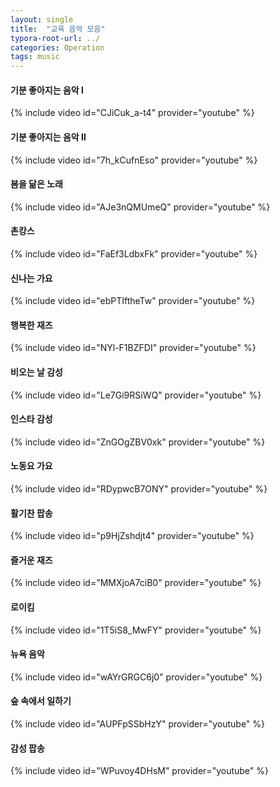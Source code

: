 ```yaml
---
layout: single
title:  "교육 음악 모음"
typora-root-url: ../
categories: Operation
tags: music
---
```








#### 기분 좋아지는 음악 Ⅰ



{% include video id="CJiCuk_a-t4" provider="youtube" %}



#### 기분 좋아지는 음악 Ⅱ



{% include video id="7h_kCufnEso" provider="youtube" %}



#### 봄을 닮은 노래



{% include video id="AJe3nQMUmeQ" provider="youtube" %}



#### 촌캉스



{% include video id="FaEf3LdbxFk" provider="youtube" %}



#### 신나는 가요



{% include video id="ebPTIftheTw" provider="youtube" %}



#### 행복한 재즈



{% include video id="NYl-F1BZFDI" provider="youtube" %}



#### 비오는 날 감성



{% include video id="Le7Gi9RSiWQ" provider="youtube" %}



#### 인스타 감성




{% include video id="ZnGOgZBV0xk" provider="youtube" %}



#### 노동요 가요



{% include video id="RDypwcB7ONY" provider="youtube" %}



#### 활기찬 팝송



{% include video id="p9HjZshdjt4" provider="youtube" %}



#### 즐거운 재즈




{% include video id="MMXjoA7ciB0" provider="youtube" %}



#### 로이킴



{% include video id="1T5iS8_MwFY" provider="youtube" %}



#### 뉴욕 음악



{% include video id="wAYrGRGC6j0" provider="youtube" %}



#### 숲 속에서 일하기



{% include video id="AUPFpSSbHzY" provider="youtube" %}



#### 감성 팝송



{% include video id="WPuvoy4DHsM" provider="youtube" %}



